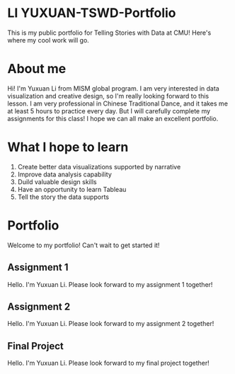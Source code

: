 # LI YUXUAN-TSWD-Portfolio
This is my public portfolio for Telling Stories with Data at CMU!  Here's where my cool work will go. 

# About me
Hi! I'm Yuxuan Li from MISM global program. I am very interested in data visualization and creative design, so I'm really looking forward to this lesson. 
I am very professional in Chinese Traditional Dance, and it takes me at least 5 hours to practice every day. But I will carefully complete my assignments for this class! I hope we can all make an excellent portfolio.

# What I hope to learn
1. Create better data visualizations supported by narrative
2. Improve data analysis capability
3. Duild valuable design skills
4. Have an opportunity to learn Tableau
5. Tell the story the data supports

# Portfolio
Welcome to my portfolio! Can't wait to get started it!

## Assignment 1
Hello. I'm Yuxuan Li. Please look forward to my assignment 1 together!


## Assignment 2
Hello. I'm Yuxuan Li. Please look forward to my assignment 2 together!

## Final Project
Hello. I'm Yuxuan Li. Please look forward to my final project together!
